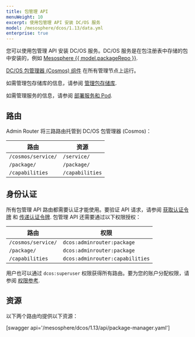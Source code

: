 ```yaml
---
title: 包管理 API
menuWeight: 10
excerpt: 使用包管理 API 安装 DC/OS 服务
model: /mesosphere/dcos/1.13/data.yml
enterprise: true
---
```


您可以使用包管理 API 安装 DC/OS 服务。DC/OS 服务是在包注册表中存储的包中安装的，例如 [Mesosphere {{ model.packageRepo }}](/mesosphere/dcos/cn/1.13/overview/concepts/#mesosphere-universe).

[DC/OS 包管理器 (Cosmos) 组件](/mesosphere/dcos/cn/1.13/overview/architecture/components/#dcos-package-manager) 在所有管理节点上运行。

如需管理包存储库的信息，请参阅 [管理包存储库](/mesosphere/dcos/cn/1.13/administering-clusters/package-registry/).

如需管理服务的信息，请参阅 [部署服务和 Pod](/mesosphere/dcos/cn/1.13/deploying-services/).


## 路由
Admin Router 将三路路由托管到 DC/OS 包管理器 (Cosmos)：

| 路由 | 资源 |
|-------|----------|
| `/cosmos/service/` | `/service/` |
| `/package/` | `/package/` |
| `/capabilities` | `/capabilities` |


## 身份认证

所有包管理 API 路由都需要认证才能使用。要验证 API 请求，请参阅 [获取认证令牌](/mesosphere/dcos/cn/1.13/security/ent/iam-api/#obtaining-an-authentication-token) 和 [传递认证令牌](/mesosphere/dcos/cn/1.13/security/ent/iam-api/#passing-an-authentication-token). 包管理 API 还需要通过以下权限授权：

| 路由 | 权限 |
|-------|----------|
| `/cosmos/service/` | `dcos:adminrouter:package` |
| `/package/` | `dcos:adminrouter:package` |
| `/capabilities` | `dcos:adminrouter:capabilities` |

用户也可以通过 `dcos:superuser` 权限获得所有路由。要为您的账户分配权限，请参阅 [权限参考](/mesosphere/dcos/cn/1.13/security/ent/perms-reference/).


## 资源

以下两个路由均提供以下资源：

[swagger api='/mesosphere/dcos/1.13/api/package-manager.yaml']
